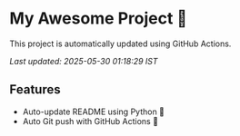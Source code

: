 # My Awesome Project 🚀

This project is automatically updated using GitHub Actions.

_Last updated: 2025-05-30 01:18:29 IST_

## Features
- Auto-update README using Python 🐍
- Auto Git push with GitHub Actions 🤖
